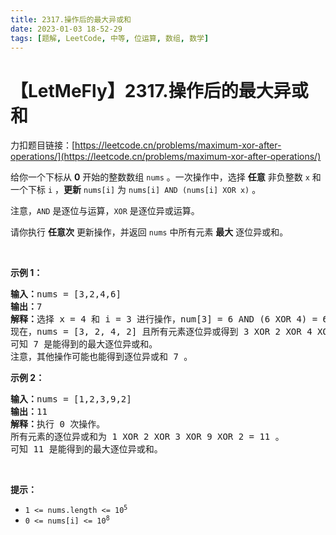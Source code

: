 ```yaml
---
title: 2317.操作后的最大异或和
date: 2023-01-03 18-52-29
tags: [题解, LeetCode, 中等, 位运算, 数组, 数学]
---
```


# 【LetMeFly】2317.操作后的最大异或和

力扣题目链接：[https://leetcode.cn/problems/maximum-xor-after-operations/](https://leetcode.cn/problems/maximum-xor-after-operations/)

<p>给你一个下标从 <strong>0</strong>&nbsp;开始的整数数组&nbsp;<code>nums</code>&nbsp;。一次操作中，选择 <strong>任意</strong>&nbsp;非负整数&nbsp;<code>x</code>&nbsp;和一个下标&nbsp;<code>i</code>&nbsp;，<strong>更新</strong>&nbsp;<code>nums[i]</code>&nbsp;为&nbsp;<code>nums[i] AND (nums[i] XOR x)</code>&nbsp;。</p>

<p>注意，<code>AND</code>&nbsp;是逐位与运算，<code>XOR</code>&nbsp;是逐位异或运算。</p>

<p>请你执行 <strong>任意次</strong>&nbsp;更新操作，并返回&nbsp;<code>nums</code>&nbsp;中所有元素&nbsp;<strong>最大</strong>&nbsp;逐位异或和。</p>

<p>&nbsp;</p>

<p><strong>示例 1：</strong></p>

<pre><b>输入：</b>nums = [3,2,4,6]
<b>输出：</b>7
<b>解释：</b>选择 x = 4 和 i = 3 进行操作，num[3] = 6 AND (6 XOR 4) = 6 AND 2 = 2 。
现在，nums = [3, 2, 4, 2] 且所有元素逐位异或得到 3 XOR 2 XOR 4 XOR 2 = 7 。
可知 7 是能得到的最大逐位异或和。
注意，其他操作可能也能得到逐位异或和 7 。</pre>

<p><strong>示例 2：</strong></p>

<pre><b>输入：</b>nums = [1,2,3,9,2]
<b>输出：</b>11
<b>解释：</b>执行 0 次操作。
所有元素的逐位异或和为 1 XOR 2 XOR 3 XOR 9 XOR 2 = 11 。
可知 11 是能得到的最大逐位异或和。</pre>

<p>&nbsp;</p>

<p><strong>提示：</strong></p>

<ul>
	<li><code>1 &lt;= nums.length &lt;= 10<sup>5</sup></code></li>
	<li><code>0 &lt;= nums[i] &lt;= 10<sup>8</sup></code></li>
</ul>


    